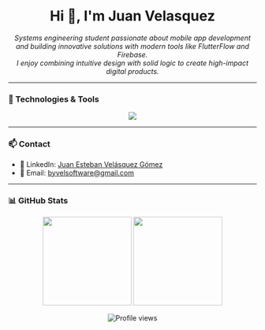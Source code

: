 <h1 align="center">Hi 👋, I'm Juan Velasquez</h1>
<p align="center">
  <i>Systems engineering student passionate about mobile app development and building innovative solutions with modern tools like FlutterFlow and Firebase.</i><br>
  <i>I enjoy combining intuitive design with solid logic to create high-impact digital products.</i>
</p>

---

### 🚀 Technologies & Tools

<p align="center">
  <a href="https://skillicons.dev">
    <img src="https://skillicons.dev/icons?i=git,flutter,java,matlab,py,html,linkedin,mysql,vscode&perline=3" />
  </a>
</p>

---

### 📫 Contact

- 💼 LinkedIn: [Juan Esteban Velásquez Gómez](https://www.linkedin.com/in/juan-esteban-vel%C3%A1squez-g%C3%B3mez-a848a0246/)  
- 📧 Email: byvelsoftware@gmail.com

---

### 📊 GitHub Stats

<p align="center">
  <img src="https://github-readme-stats.vercel.app/api?username=ingjuanvel&show_icons=true&theme=radical" height="180px"/>
  <img src="https://github-readme-stats.vercel.app/api/top-langs/?username=ingjuanvel&layout=compact&theme=radical" height="180px"/>
</p>

<p align="center">
  <img src="https://komarev.com/ghpvc/?username=ingjuanvel&style=flat-square&color=blue" alt="Profile views"/>
</p>
